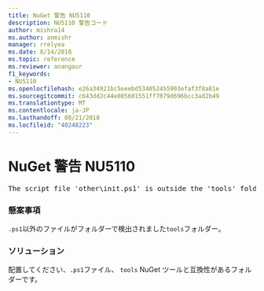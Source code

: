 ```yaml
---
title: NuGet 警告 NU5110
description: NU5110 警告コード
author: mishra14
ms.author: anmishr
manager: rrelyea
ms.date: 8/14/2018
ms.topic: reference
ms.reviewer: anangaur
f1_keywords:
- NU5110
ms.openlocfilehash: e26a34921bc5eeebd534052455903efaf3f8a81e
ms.sourcegitcommit: c643dd2c44e085601551ff7079d696bcc3ad2b49
ms.translationtype: MT
ms.contentlocale: ja-JP
ms.lasthandoff: 08/21/2018
ms.locfileid: "40248223"
---
```

# <a name="nuget-warning-nu5110"></a>NuGet 警告 NU5110
<pre>The script file 'other\init.ps1' is outside the 'tools' folder and hence will not be executed during installation of this package. Move it into the 'tools' folder.</pre>

### <a name="issue"></a>懸案事項

`.ps1`以外のファイルがフォルダーで検出されました`tools`フォルダー。


### <a name="solution"></a>ソリューション

配置してください、`.ps1`ファイル、 `tools` NuGet ツールと互換性があるフォルダーです。

